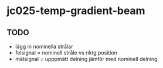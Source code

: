 # jc025-temp-gradient-beam



## TODO

* lägg in nominella strålar
* felsignal = nominell stråle vs riktg position
* mätsignal = upppmätt delning jämför med nominell delning